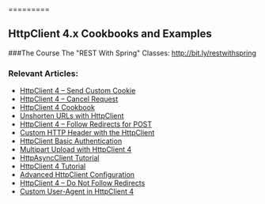 =========
## HttpClient 4.x Cookbooks and Examples

###The Course
The "REST With Spring" Classes: http://bit.ly/restwithspring


### Relevant Articles: 

- [HttpClient 4 – Send Custom Cookie](http://www.baeldung.com/httpclient-4-cookies)
- [HttpClient 4 – Cancel Request](http://www.baeldung.com/httpclient-cancel-request)
- [HttpClient 4 Cookbook](http://www.baeldung.com/httpclient4)
- [Unshorten URLs with HttpClient](http://www.baeldung.com/unshorten-url-httpclient)
- [HttpClient 4 – Follow Redirects for POST](http://www.baeldung.com/httpclient-redirect-on-http-post)
- [Custom HTTP Header with the HttpClient](http://www.baeldung.com/httpclient-custom-http-header)
- [HttpClient Basic Authentication](http://www.baeldung.com/httpclient-4-basic-authentication)
- [Multipart Upload with HttpClient 4](http://www.baeldung.com/httpclient-multipart-upload)
- [HttpAsyncClient Tutorial](http://www.baeldung.com/httpasyncclient-tutorial)
- [HttpClient 4 Tutorial](http://www.baeldung.com/httpclient-guide)
- [Advanced HttpClient Configuration](http://www.baeldung.com/httpclient-advanced-config)
- [HttpClient 4 – Do Not Follow Redirects](http://www.baeldung.com/httpclient-stop-follow-redirect)
- [Custom User-Agent in HttpClient 4](http://www.baeldung.com/httpclient-user-agent-header)
